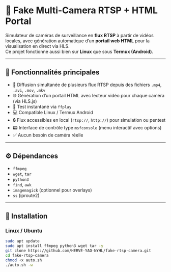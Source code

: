 # 📡 Fake Multi-Camera RTSP + HTML Portal 

Simulateur de caméras de surveillance en **flux RTSP** à partir de vidéos locales, avec génération automatique d’un **portail web HTML** pour la visualisation en direct via HLS.  
Ce projet fonctionne aussi bien sur **Linux** que sous **Termux (Android)**.

---

## 🧠 Fonctionnalités principales

- 🎥 Diffusion simultanée de plusieurs flux RTSP depuis des fichiers `.mp4`, `.avi`, `.mov`, `.mkv`
- 🌐 Génération d’un portail HTML avec lecteur vidéo pour chaque caméra (via HLS.js)
- 🧪 Test instantané via `ffplay`
- 💻 Compatible Linux / Termux Android
- 🔒 Flux accessibles en local (`rtsp://`, `http://`) pour simulation ou pentest
- 📟 Interface de contrôle type `msfconsole` (menu interactif avec options)
- ✅ Aucun besoin de caméra réelle

---

## ⚙️ Dépendances

- `ffmpeg`
- `wget`, `tar`
- `python3`
- `find`, `awk`
- `imagemagick` (optionnel pour overlays)
- `ss` (iproute2)

---

## 🚀 Installation

### Linux / Ubuntu
```bash
sudo apt update
sudo apt install ffmpeg python3 wget tar -y
git clone https://github.com/HERVE-YAO-NYHL/fake-rtsp-camera.git
cd fake-rtsp-camera
chmod +x auto.sh
./auto.sh -w
